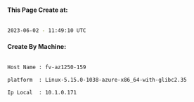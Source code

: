 
   
#### This Page Create at:

```bash

2023-06-02 - 11:49:10 UTC

```

#### Create By Machine:

```bash

Host Name : fv-az1250-159

platform  : Linux-5.15.0-1038-azure-x86_64-with-glibc2.35

Ip Local  : 10.1.0.171

```

